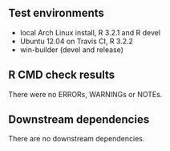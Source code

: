 ## Test environments
* local Arch Linux install, R 3.2.1 and R devel
* Ubuntu 12.04 on Travis CI, R 3.2.2
* win-builder (devel and release)

## R CMD check results
There were no ERRORs, WARNINGs or NOTEs.

## Downstream dependencies
There are no downstream dependencies.
